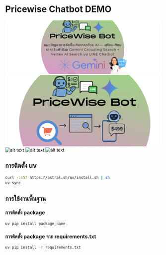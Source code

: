 # Pricewise Chatbot DEMO
![alt text](images/beat_title.png)
![alt text](<images/title.png>) 
![alt text](<images/Screenshot 2025-04-21 at 11.23.46 PM.png>) 
![alt text](<images/Screenshot 2025-04-21 at 11.25.56 PM.png>) 
![alt text](<images/Screenshot 2025-04-21 at 11.35.36 PM.png>)

## การติดตั้ง uv

```bash
curl -LsSf https://astral.sh/uv/install.sh | sh
uv sync
```

## การใช้งานพื้นฐาน

### การติดตั้ง package
```bash
uv pip install package_name
```

### การติดตั้ง package จาก requirements.txt
```bash
uv pip install -r requirements.txt
```

